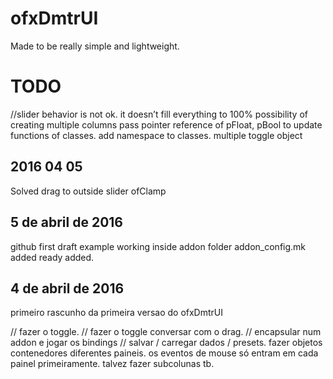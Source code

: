 # ofxDmtrUI

Made to be really simple and lightweight.

# TODO
//slider behavior is not ok. it doesn’t fill everything to 100%
possibility of creating multiple columns
pass pointer reference of pFloat, pBool to update functions of classes.
add namespace to classes.
multiple toggle object

## 2016 04 05
Solved drag to outside slider
ofClamp

## 5 de abril de 2016
github first draft
example working inside addon folder
addon_config.mk added
ready added.

## 4 de abril de 2016
primeiro rascunho da primeira versao do ofxDmtrUI

// fazer o toggle. 
// fazer o toggle conversar com o drag.
// encapsular num addon e jogar os bindings
// salvar / carregar dados / presets.
fazer objetos contenedores diferentes paineis. os eventos de mouse
só entram em cada painel primeiramente.
talvez fazer subcolunas tb.